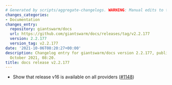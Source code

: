 ```yaml
---
# Generated by scripts/aggregate-changelogs. WARNING: Manual edits to this files will be overwritten.
changes_categories:
- Documentation
changes_entry:
  repository: giantswarm/docs
  url: https://github.com/giantswarm/docs/releases/tag/v2.2.177
  version: 2.2.177
  version_tag: v2.2.177
date: '2021-10-06T08:20:27+00:00'
description: Changelog entry for giantswarm/docs version 2.2.177, published on 06
  October 2021, 08:20.
title: docs release v2.2.177
---
```


- Show that release v16 is available on all providers ([#1148](https://github.com/giantswarm/docs/pull/1148))
